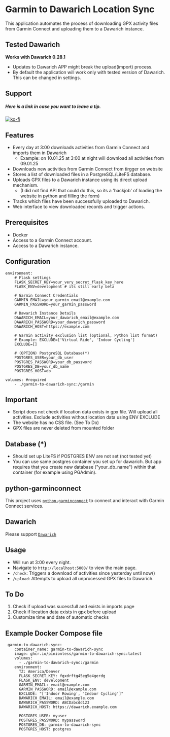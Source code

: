 # Garmin to Dawarich Location Sync

This application automates the process of downloading GPX activity files from Garmin Connect and uploading them to a Dawarich instance.

## Tested Dawarich
**Works with Dawarich 0.28.1**
- Updates to Dawarich APP might break the upload(import) process.
- By default the application will work only with tested version of Dawarich. This can be changed in settings.

## Support
##### Here is a link in case you want to leave a tip.
[![ko-fi](https://ko-fi.com/img/githubbutton_sm.svg)](https://ko-fi.com/V7V71FGZRZ)

## Features

*   Every day at 3:00 downloads activities from Garmin Connect and imports them in Dawarich
    - Example: on 10.01.25 at 3:00 at night will download all activities from 09.01.25
*   Downloads new activities from Garmin Connect from tirgger on website
*   Stores a list of downloaded files in a PostgreSQL/LiteFS database.
*   Uploads GPX files to a Dawarich instance using its direct upload mechanism.
    - (I did not find API that could do this, so its a 'hackjob' of loading the website in python and filling the form)
*   Tracks which files have been successfully uploaded to Dawarich.
*   Web interface to view downloaded records and trigger actions.

## Prerequisites

*   Docker
*   Access to a Garmin Connect account.
*   Access to a Dawarich instance.

## Configuration

```env
environment:
    # Flask settings
    FLASK_SECRET_KEY=your_very_secret_flask_key_here
    FLASK_ENV=development # its still early beta

    # Garmin Connect Credentials
    GARMIN_EMAIL=your_garmin_email@example.com
    GARMIN_PASSWORD=your_garmin_password

    # Dawarich Instance Details
    DAWARICH_EMAIL=your_dawarich_email@example.com
    DAWARICH_PASSWORD=your_dawarich_password
    DAWARICH_HOST=https://example.com

    # Garmin activity exclusion list (optional, Python list format)
    # Example: EXCLUDE=['Virtual Ride', 'Indoor Cycling']
    EXCLUDE=[]

    # (OPTION) PostgreSQL Database(*)
    POSTGRES_USER=your_db_user
    POSTGRES_PASSWORD=your_db_password
    POSTGRES_DB=your_db_name
    POSTGRES_HOST=db

volumes: #required
    - ./garmin-to-dawarich-sync:/garmin

```
## Important
- Script does not check if location data exists in gpx file. Will upload all activities.
Exclude activities without location data using ENV EXCLUDE
- The website has no CSS file. (See To Do)
- GPX files are never deleted from mounted folder

## Database (*)
- Should set up LiteFS if POSTGRES ENV are not set (not tested yet)
- You can use same postgres container you set up for dawarich. But app requires that you create new database ("your_db_name") within that container (for example using PGAdmin).

## python-garminconnect
This project uses [`python-garminconnect`](https://github.com/cyberjunky/python-garminconnect) to connect and interact with Garmin Connect services.

## Dawarich
Please support [`Dawarich`](https://github.com/Freika/dawarich)

## Usage
*   Will run at 3:00 every night.
*   Navigate to `http://localhost:5000/` to view the main page.
*   `/check`: Triggers a download of activities since yesterday until now()
*   `/upload`: Attempts to upload all unprocessed GPX files to Dawarich.

## To Do
1. Check if upload was sucessfull and exists in imports page
2. Check if location data exists in gpx before upload
3. Customize time and date of automatic checks


## Example Docker Compose file
```
 garmin-to-dawarich-sync:
    container_name: garmin-to-dawarich-sync
    image: ghcr.io/pinionless/garmin-to-dawarich-sync:latest
    volumes:
      - ./garmin-to-dawarich-sync:/garmin
    environment:
      TZ: America/Denver
      FLASK_SECRET_KEY: fgxdrftg45eg5e4gerdg
      FLASK_ENV: development
      GARMIN_EMAIL: email@example.com
      GARMIN_PASSWORD: email@example.com
      EXCLUDE: "['Indoor Rowing', 'Indoor Cycling']"
      DAWARICH_EMAIL: email@example.com
      DAWARICH_PASSWORD: ABCDabcdd123
      DAWARICH_HOST: https://dawarich.example.com
      
      POSTGRES_USER: myuser
      POSTGRES_PASSWORD: mypassword
      POSTGRES_DB: garmin-to-dawarich-sync
      POSTGRES_HOST: postgres